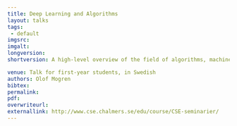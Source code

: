 ```yaml
---
title: Deep Learning and Algorithms
layout: talks
tags:
 - default
imgsrc: 
imgalt: 
longversion:
shortversion: A high-level overview of the field of algorithms, machine learning, and artificial intelligence. I talked about some recent advances in deep learning and gave an overview of the courses that the students can take at Chalmers.

venue: Talk for first-year students, in Swedish
authors: Olof Mogren
bibtex: 
permalink:
pdf: 
overwriteurl: 
externallink: http://www.cse.chalmers.se/edu/course/CSE-seminarier/
---
```


